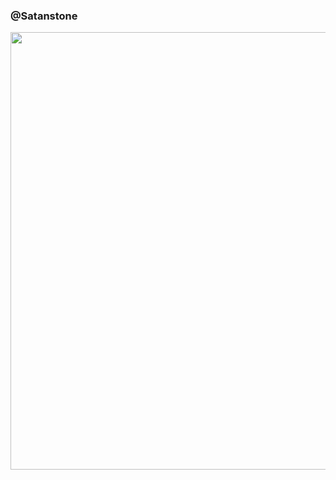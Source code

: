 ### @Satanstone 
<img src="https://lh3.googleusercontent.com/AWuN29U4yTpa_OuMIJcc67ivsv-Fhn2uDqkrH7fyN89x6G0bujwerKxyGXa7xxy9r6arxHEOwARd-mwq8M2FRBrPiw=w640-h400-e365-rj-sc0x00ffffff" height="700px" >



